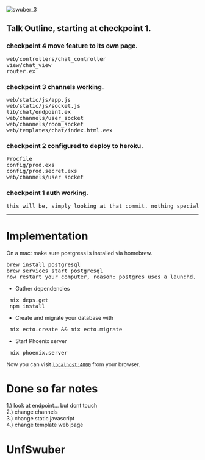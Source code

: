 ![swuber_3](https://cloud.githubusercontent.com/assets/11463275/25136927/4fd60eea-2424-11e7-989d-d6630c5b0827.png)

## Talk Outline, starting at checkpoint 1.

### checkpoint 4 move feature to its own page.
<pre>
web/controllers/chat_controller
view/chat_view
router.ex
</pre>

### checkpoint 3 channels working.
<pre>
web/static/js/app.js
web/static/js/socket.js
lib/chat/endpoint.ex
web/channels/user_socket
web/channels/room_socket
web/templates/chat/index.html.eex
</pre>

### checkpoint 2 configured to deploy to heroku.
<pre>
Procfile
config/prod.exs
config/prod.secret.exs
web/channels/user_socket
</pre>

### checkpoint 1 auth working.
<pre>
this will be, simply looking at that commit. nothing special here.
</pre>
<hr>

# Implementation

On a mac:
make sure postgress is installed via homebrew.
<pre>
brew install postgresql
brew services start postgresql
now restart your computer, reason: postgres uses a launchd. (only needed for first time postgresql start.)
</pre>

  * Gather dependencies
<pre>
 mix deps.get
 npm install
</pre>
  * Create and migrate your database with
<pre>
 mix ecto.create && mix ecto.migrate
</pre>
  * Start Phoenix server
<pre>
 mix phoenix.server
</pre>

Now you can visit [`localhost:4000`](http://localhost:4000) from your browser.

# Done so far notes
1.) look at endpoint... but dont touch<br>
2.) change channels<br>
3.) change static javascript<br>
4.) change template web page<br>

# UnfSwuber
